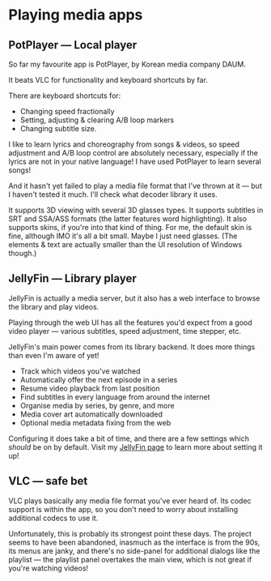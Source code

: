 # Playing media apps

## PotPlayer — Local player

So far my favourite app is PotPlayer, by Korean media company DAUM.

It beats VLC for functionality and keyboard shortcuts by far.&#x20;

There are keyboard shortcuts for:

* Changing speed fractionally
* Setting, adjusting & clearing A/B loop markers
* Changing subtitle size.

I like to learn lyrics and choreography from songs & videos, so speed adjustment and A/B loop control are absolutely necessary, especially if the lyrics are not in your native language! I have used PotPlayer to learn several songs!

And it hasn't yet failed to play a media file format that I've thrown at it — but I haven't tested it much. I'll check what decoder library it uses.&#x20;

It supports 3D viewing with several 3D glasses types. It supports subtitles in SRT and SSA/ASS formats (the latter features word highlighting). It also supports skins, if you're into that kind of thing. For me, the default skin is fine, although IMO it's all a bit small. Maybe I just need glasses. (The elements & text are actually smaller than the UI resolution of Windows though.)

## JellyFin — Library player

JellyFin is actually a media server, but it also has a web interface to browse the library and play videos.

Playing through the web UI has all the features you'd expect from a good video player — various subtitles, speed adjustment, time stepper, etc.

JellyFin's main power comes from its library backend. It does more things than even I'm aware of yet!

* Track which videos you've watched
* Automatically offer the next episode in a series
* Resume video playback from last position
* Find subtitles in every language from around the internet
* Organise media by series, by genre, and more
* Media cover art automatically downloaded
* Optional media metadata fixing from the web

Configuring it does take a bit of time, and there are a few settings which _should_ be on by default. Visit my [JellyFin page](jellyfin-configuration.md) to learn more about setting it up!

## VLC — safe bet

VLC plays basically any media file format you've ever heard of. Its codec support is within the app, so you don't need to worry about installing additional codecs to use it.

Unfortunately, this is probably its strongest point these days. The project seems to have been abandoned, inasmuch as the interface is from the 90s, its menus are janky, and there's no side-panel for additional dialogs like the playlist — the playlist panel overtakes the main view, which is not great if you're watching videos!

